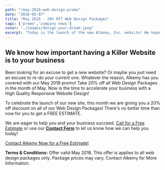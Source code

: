 ```yaml
---
path: "/may-2018-web-design-promo"
date: "2018-05-07"
title: "May 2018 - 20% Off Web Design Packages"
tags: ['promo','company news']
cover: "./images/design-your-dream.jpeg"
excerpt: "Today is the launch of the new Alkemy, Inc. website! We hope you enjoy using it as much as we loved creating it. We'll be updating our site very frequently in the future to ensure quality content, so make sure to check back periodically."
---
```


<div class="row">
<div class="col-12 my-5">
<h2 class="display-4">We know how important having a Killer Website is to your business</h2>
<p class="lead">Been looking for an excuse to get a new website? Or maybe you just need an excuse to re-do your current one. Whatever the reason, Alkemy has you covered with our May 2018 promo! Take 20% off all Web Design Packages in the month of May. Now is the time to accelerate your business with a High Quality Responsive Website Design!</p>
<p class="lead">To celebrate the launch of our new site, this month we are giving you a 20% off discount on all of our Web Design Packages! There's no better time than now for you to get a FREE ESTIMATE.</p>
<p class="lead">We are eager to help you and your business succeed. <a href="tel:8774255369">Call for a Free Estimate</a> or use our <a href="/contact-alkemy/#contact-form"><strong>Contact Form</strong></a> to let us know how we can help you today!</p>
<a href="/contact-alkemy/" class="btn btn-success btn-lg my-5">Contact Alkemy Now for a Free Estimate!</a>

</div>
</div>
<p class="small"><strong>Terms &amp; Conditions:</strong>
Offer valid May 2018. This offer is applies to all web design packages only. Package prices may vary. Contact Alkemy for More Information.
